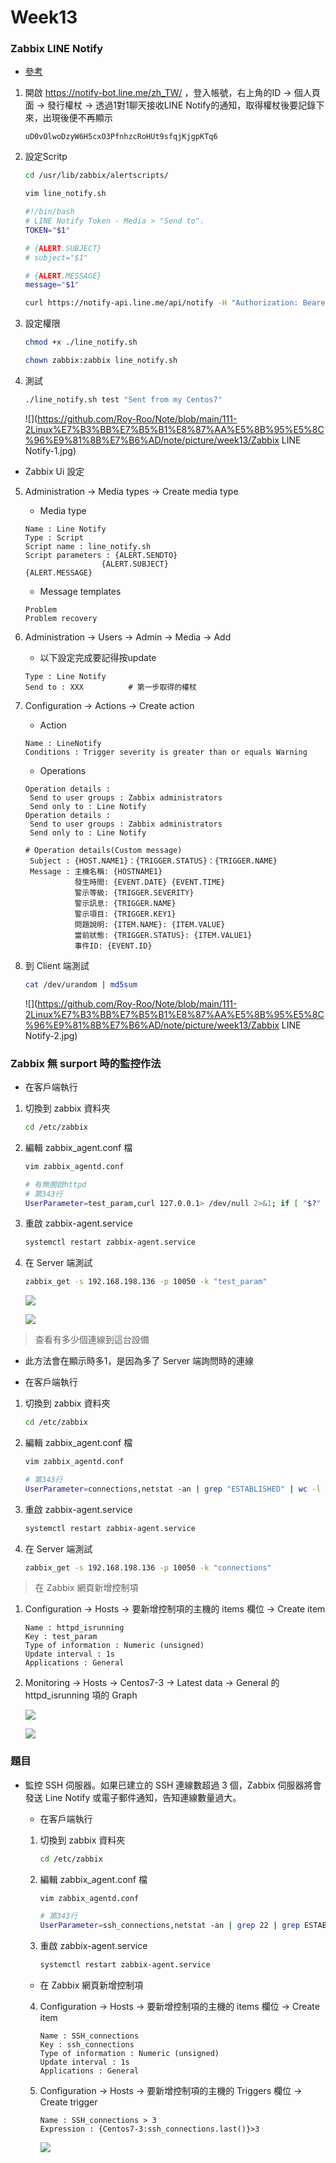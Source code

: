 # Week13



### Zabbix LINE Notify

* [參考](https://dotblogs.com.tw/xerion30476/2019/08/28/153643)

1. 開啟 https://notify-bot.line.me/zh_TW/ ，登入帳號，右上角的ID -> 個人頁面 -> 發行權杖 -> 透過1對1聊天接收LINE Notify的通知，取得權杖後要記錄下來，出現後便不再顯示

   ```
   uD0vOlwoDzyW6H5cxO3PfnhzcRoHUt9sfqjKjgpKTq6
   ```

2. 設定Scritp

   ```sh
   cd /usr/lib/zabbix/alertscripts/
   ```

   ```sh
   vim line_notify.sh
   ```

   ```sh
   #!/bin/bash
   # LINE Notify Token - Media > "Send to".
   TOKEN="$1"
   
   # {ALERT.SUBJECT}
   # subject="$1"
   
   # {ALERT.MESSAGE}
   message="$1"
   
   curl https://notify-api.line.me/api/notify -H "Authorization: Bearer ${TOKEN}" -F "message=${message}"
   ```

3. 設定權限

   ```sh
   chmod +x ./line_notify.sh
   ```

   ```sh
   chown zabbix:zabbix line_notify.sh
   ```

4. 測試

   ```sh
   ./line_notify.sh test "Sent from my Centos7"
   ```

   ![](https://github.com/Roy-Roo/Note/blob/main/111-2Linux%E7%B3%BB%E7%B5%B1%E8%87%AA%E5%8B%95%E5%8C%96%E9%81%8B%E7%B6%AD/note/picture/week13/Zabbix LINE Notify-1.jpg)

* Zabbix Ui 設定

5. Administration -> Media types -> Create media type

   * Media type

   ```
   Name : Line Notify
   Type : Script
   Script name : line_notify.sh
   Script parameters : {ALERT.SENDTO} 
   					{ALERT.SUBJECT} 												{ALERT.MESSAGE}
   ```

   * Message templates

   ```
   Problem
   Problem recovery
   ```

6. Administration -> Users -> Admin -> Media -> Add

   * 以下設定完成要記得按update

   ```
   Type : Line Notify
   Send to : XXX          # 第一步取得的權杖
   ```

7. Configuration -> Actions -> Create action

   * Action

   ```
   Name : LineNotify
   Conditions : Trigger severity is greater than or equals Warning
   ```

   * Operations

   ```
   Operation details : 
   	Send to user groups : Zabbix administrators
   	Send only to : Line Notify
   Operation details :
   	Send to user groups : Zabbix administrators
   	Send only to : Line Notify 
   ```

   ```
   # Operation details(Custom message)
   	Subject : {HOST.NAME1}：{TRIGGER.STATUS}：{TRIGGER.NAME}
   	Message : 主機名稱: {HOSTNAME1}
   			  發生時間: {EVENT.DATE} {EVENT.TIME}
   			  警示等級: {TRIGGER.SEVERITY}
   			  警示訊息: {TRIGGER.NAME}
   			  警示項目: {TRIGGER.KEY1}
   			  問題說明: {ITEM.NAME}: {ITEM.VALUE}
   			  當前狀態: {TRIGGER.STATUS}: {ITEM.VALUE1}
   			  事件ID: {EVENT.ID}
   ```

8. 到 Client 端測試

   ```sh
   cat /dev/urandom | md5sum
   ```

   ![](https://github.com/Roy-Roo/Note/blob/main/111-2Linux%E7%B3%BB%E7%B5%B1%E8%87%AA%E5%8B%95%E5%8C%96%E9%81%8B%E7%B6%AD/note/picture/week13/Zabbix LINE Notify-2.jpg)



### Zabbix 無 surport 時的監控作法

* 在客戶端執行

1. 切換到 zabbix 資料夾

   ```sh
   cd /etc/zabbix
   ```

2. 編輯 zabbix_agent.conf 檔

   ```sh
   vim zabbix_agentd.conf
   ```

   ```sh
   # 有無開啟httpd
   # 第343行
   UserParameter=test_param,curl 127.0.0.1> /dev/null 2>&1; if [ "$?" -eq "0" ]; then echo "1"; else echo "0"; fi 
   ```

3. 重啟 zabbix-agent.service

   ```sh
   systemctl restart zabbix-agent.service
   ```

4. 在 Server 端測試

   ```sh
   zabbix_get -s 192.168.198.136 -p 10050 -k "test_param"
   ```

   ![](https://github.com/Roy-Roo/Note/blob/main/111-2Linux%E7%B3%BB%E7%B5%B1%E8%87%AA%E5%8B%95%E5%8C%96%E9%81%8B%E7%B6%AD/note/picture/week13/Zabbix-1.jpg)

   ![](https://github.com/Roy-Roo/Note/blob/main/111-2Linux%E7%B3%BB%E7%B5%B1%E8%87%AA%E5%8B%95%E5%8C%96%E9%81%8B%E7%B6%AD/note/picture/week13/Zabbix-2.jpg)

> 查看有多少個連線到這台設備

* 此方法會在顯示時多1，是因為多了 Server 端詢問時的連線

* 在客戶端執行

1. 切換到 zabbix 資料夾

   ```sh
   cd /etc/zabbix
   ```

2. 編輯 zabbix_agent.conf 檔

   ```sh
   vim zabbix_agentd.conf
   ```

   ```sh
   # 第343行
   UserParameter=connections,netstat -an | grep "ESTABLISHED" | wc -l
   ```

3. 重啟 zabbix-agent.service

   ```sh
   systemctl restart zabbix-agent.service
   ```

4. 在 Server 端測試

   ```sh
   zabbix_get -s 192.168.198.136 -p 10050 -k "connections"
   ```

> 在 Zabbix 網頁新增控制項

1. Configuration -> Hosts -> 要新增控制項的主機的 items 欄位 -> Create item

   ```
   Name : httpd_isrunning
   Key : test_param
   Type of information : Numeric (unsigned)
   Update interval : 1s
   Applications : General
   ```

2. Monitoring -> Hosts -> Centos7-3 -> Latest data -> General 的  httpd_isrunning 項的 Graph

   ![](https://github.com/Roy-Roo/Note/blob/main/111-2Linux%E7%B3%BB%E7%B5%B1%E8%87%AA%E5%8B%95%E5%8C%96%E9%81%8B%E7%B6%AD/note/picture/week13/Zabbix-3.jpg)

   ![](https://github.com/Roy-Roo/Note/blob/main/111-2Linux%E7%B3%BB%E7%B5%B1%E8%87%AA%E5%8B%95%E5%8C%96%E9%81%8B%E7%B6%AD/note/picture/week13/Zabbix-4.jpg)



### 題目



* 監控 SSH 伺服器。如果已建立的 SSH 連線數超過 3 個，Zabbix 伺服器將會發送 Line Notify 或電子郵件通知，告知連線數量過大。

  * 在客戶端執行

  1. 切換到 zabbix 資料夾

     ```sh
     cd /etc/zabbix
     ```

  2. 編輯 zabbix_agent.conf 檔

     ```sh
     vim zabbix_agentd.conf
     ```

     ```sh
     # 第343行
     UserParameter=ssh_connections,netstat -an | grep 22 | grep ESTABLISHED | wc -l
     ```

  3. 重啟 zabbix-agent.service

     ```sh
     systemctl restart zabbix-agent.service
     ```

  * 在 Zabbix 網頁新增控制項

  4. Configuration -> Hosts -> 要新增控制項的主機的 items 欄位 -> Create item

     ```
     Name : SSH_connections
     Key : ssh_connections
     Type of information : Numeric (unsigned)
     Update interval : 1s
     Applications : General
     ```

  5. Configuration -> Hosts -> 要新增控制項的主機的 Triggers 欄位 -> Create trigger

     ```
     Name : SSH_connections > 3
     Expression : {Centos7-3:ssh_connections.last()}>3
     ```

     ![](D:\大學\大三\大三下\111-2Linux系統自動化運維\note\picture\week13\Zabbix-5.jpg)

